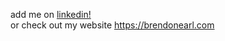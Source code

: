 add me on [linkedin!](https://linkedin.com/in/brendon-earl)\
or check out my website https://brendonearl.com
